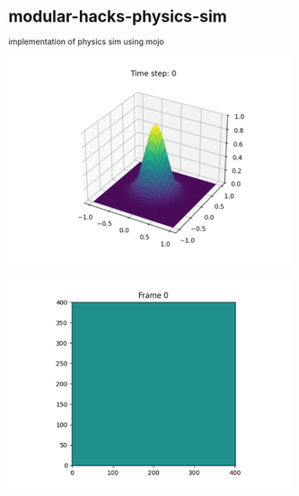 # modular-hacks-physics-sim
implementation of physics sim using mojo 

![Heat diffusion](/assets/heat_diffusion.gif?raw=true)

![Electromagnetic Propagation](/assets/dipole_fdtd.gif?raw=true)